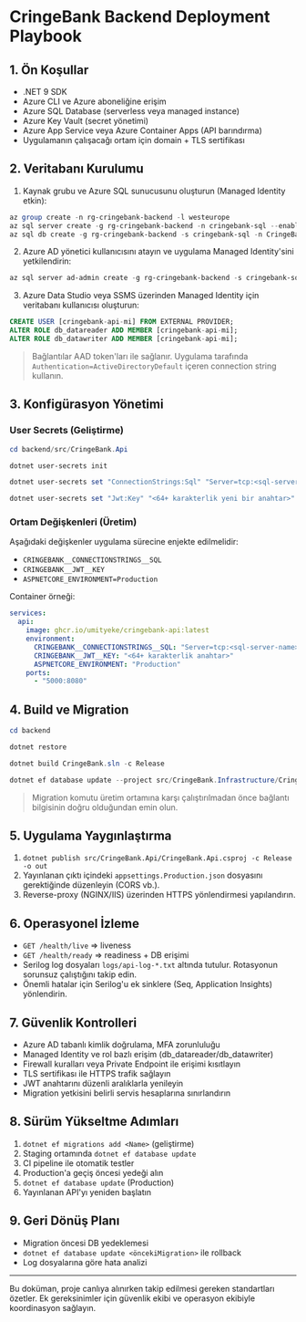 # CringeBank Backend Deployment Playbook

## 1. Ön Koşullar

- .NET 9 SDK
- Azure CLI ve Azure aboneliğine erişim
- Azure SQL Database (serverless veya managed instance)
- Azure Key Vault (secret yönetimi)
- Azure App Service veya Azure Container Apps (API barındırma)
- Uygulamanın çalışacağı ortam için domain + TLS sertifikası

## 2. Veritabanı Kurulumu

1. Kaynak grubu ve Azure SQL sunucusunu oluşturun (Managed Identity etkin):

```powershell
az group create -n rg-cringebank-backend -l westeurope
az sql server create -g rg-cringebank-backend -n cringebank-sql --enable-public-network false --identity assigned
az sql db create -g rg-cringebank-backend -s cringebank-sql -n CringeBank --service-objective HS_Gen5_2 --auto-pause-delay 60
```

2. Azure AD yönetici kullanıcısını atayın ve uygulama Managed Identity'sini yetkilendirin:

```powershell
az sql server ad-admin create -g rg-cringebank-backend -s cringebank-sql -u "CringeBank Admin" -i <AAD ObjectId>
```

3. Azure Data Studio veya SSMS üzerinden Managed Identity için veritabanı kullanıcısı oluşturun:

```sql
CREATE USER [cringebank-api-mi] FROM EXTERNAL PROVIDER;
ALTER ROLE db_datareader ADD MEMBER [cringebank-api-mi];
ALTER ROLE db_datawriter ADD MEMBER [cringebank-api-mi];
```

> Bağlantılar AAD token'ları ile sağlanır. Uygulama tarafında `Authentication=ActiveDirectoryDefault` içeren connection string kullanın.

## 3. Konfigürasyon Yönetimi

### User Secrets (Geliştirme)

```powershell
cd backend/src/CringeBank.Api

dotnet user-secrets init

dotnet user-secrets set "ConnectionStrings:Sql" "Server=tcp:<sql-server-name>.database.windows.net,1433;Database=CringeBank;Authentication=ActiveDirectoryDefault;Encrypt=True;"

dotnet user-secrets set "Jwt:Key" "<64+ karakterlik yeni bir anahtar>"
```

### Ortam Değişkenleri (Üretim)

Aşağıdaki değişkenler uygulama sürecine enjekte edilmelidir:

- `CRINGEBANK__CONNECTIONSTRINGS__SQL`
- `CRINGEBANK__JWT__KEY`
- `ASPNETCORE_ENVIRONMENT=Production`

Container örneği:

```yaml
services:
  api:
    image: ghcr.io/umityeke/cringebank-api:latest
    environment:
      CRINGEBANK__CONNECTIONSTRINGS__SQL: "Server=tcp:<sql-server-name>.database.windows.net,1433;Database=CringeBank;Authentication=ActiveDirectoryManagedIdentity;Encrypt=True;"
      CRINGEBANK__JWT__KEY: "<64+ karakterlik anahtar>"
      ASPNETCORE_ENVIRONMENT: "Production"
    ports:
      - "5000:8080"
```

## 4. Build ve Migration

```powershell
cd backend

dotnet restore

dotnet build CringeBank.sln -c Release

dotnet ef database update --project src/CringeBank.Infrastructure/CringeBank.Infrastructure.csproj -- --environment Production
```

> Migration komutu üretim ortamına karşı çalıştırılmadan önce bağlantı bilgisinin doğru olduğundan emin olun.

## 5. Uygulama Yaygınlaştırma

1. `dotnet publish src/CringeBank.Api/CringeBank.Api.csproj -c Release -o out`
2. Yayınlanan çıktı içindeki `appsettings.Production.json` dosyasını gerektiğinde düzenleyin (CORS vb.).
3. Reverse-proxy (NGINX/IIS) üzerinden HTTPS yönlendirmesi yapılandırın.

## 6. Operasyonel İzleme

- `GET /health/live` ⇒ liveness
- `GET /health/ready` ⇒ readiness + DB erişimi
- Serilog log dosyaları `logs/api-log-*.txt` altında tutulur. Rotasyonun sorunsuz çalıştığını takip edin.
- Önemli hatalar için Serilog'u ek sinklere (Seq, Application Insights) yönlendirin.

## 7. Güvenlik Kontrolleri

- Azure AD tabanlı kimlik doğrulama, MFA zorunluluğu
- Managed Identity ve rol bazlı erişim (db_datareader/db_datawriter)
- Firewall kuralları veya Private Endpoint ile erişimi kısıtlayın
- TLS sertifikası ile HTTPS trafik sağlayın
- JWT anahtarını düzenli aralıklarla yenileyin
- Migration yetkisini belirli servis hesaplarına sınırlandırın

## 8. Sürüm Yükseltme Adımları

1. `dotnet ef migrations add <Name>` (geliştirme)
2. Staging ortamında `dotnet ef database update`
3. CI pipeline ile otomatik testler
4. Production'a geçiş öncesi yedeği alın
5. `dotnet ef database update` (Production)
6. Yayınlanan API'yı yeniden başlatın

## 9. Geri Dönüş Planı

- Migration öncesi DB yedeklemesi
- `dotnet ef database update <öncekiMigration>` ile rollback
- Log dosyalarına göre hata analizi

---

Bu doküman, proje canlıya alınırken takip edilmesi gereken standartları özetler. Ek gereksinimler için güvenlik ekibi ve operasyon ekibiyle koordinasyon sağlayın.

